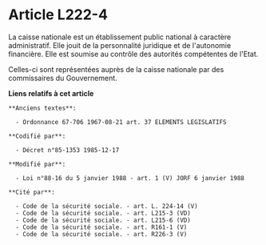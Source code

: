 # Article L222-4

La caisse nationale est un établissement public national à caractère administratif. Elle jouit de la personnalité juridique
et de l'autonomie financière. Elle est soumise au contrôle des autorités compétentes de l'Etat. 

Celles-ci sont représentées auprès de la caisse nationale par des commissaires du Gouvernement.

**Liens relatifs à cet article**

	**Anciens textes**:

	  - Ordonnance 67-706 1967-08-21 art. 37 ELEMENTS LEGISLATIFS

	**Codifié par**:

	  - Décret n°85-1353 1985-12-17

	**Modifié par**:

	  - Loi n°88-16 du 5 janvier 1988 - art. 1 (V) JORF 6 janvier 1988

	**Cité par**:

	  - Code de la sécurité sociale. - art. L. 224-14 (V)
	  - Code de la sécurité sociale. - art. L215-3 (VD)
	  - Code de la sécurité sociale. - art. L215-6 (VD)
	  - Code de la sécurité sociale. - art. R161-1 (V)
	  - Code de la sécurité sociale. - art. R226-3 (V)
